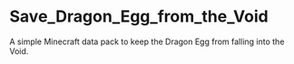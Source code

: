# Save_Dragon_Egg_from_the_Void
A simple Minecraft data pack to keep the Dragon Egg from falling into the Void.
